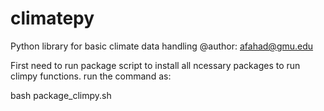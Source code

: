 # climatepy
Python library for basic climate data handling @author: afahad@gmu.edu

First need to run package script to install all ncessary packages to run climpy functions. 
run the command as:

bash package_climpy.sh
